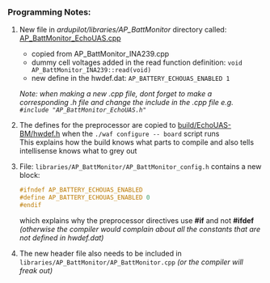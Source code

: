 ### Programming Notes: ###  

1. New file in *ardupilot/libraries/AP_BattMonitor* directory called: [AP_BattMonitor_EchoUAS.cpp](../../../../libraries/AP_BattMonitor/AP_BattMonitor_EchoUAS.cpp)  
    - copied from AP_BattMonitor_INA239.cpp
    - dummy cell voltages added in the read function definition: ```void AP_BattMonitor_INA239::read(void)```  
    - new define in the hwdef.dat: ```AP_BATTERY_ECHOUAS_ENABLED 1```


    *Note: when making a new .cpp file, dont forget to make a corresponding .h file and change the include in the .cpp file e.g. ```#include "AP_BattMonitor_EchoUAS.h"```*

1. The defines for the preprocessor are copied to [build/EchoUAS-BM/hwdef.h](build/EchoUAS-BM/hwdef.h) when the ```./waf configure -- board``` script runs  
This explains how the build knows what parts to compile and also tells intellisense knows what to grey out

1. File: ```libraries/AP_BattMonitor/AP_BattMonitor_config.h``` contains a new block:
    ```C++
    #ifndef AP_BATTERY_ECHOUAS_ENABLED
    #define AP_BATTERY_ECHOUAS_ENABLED 0
    #endif
    ```
    which explains why the preprocessor directives use **#if** and not **#ifdef**  
    *(otherwise the compiler would complain about all the constants that are not defined in hwdef.dat)*

1. The new header file also needs to be included in ```libraries/AP_BattMonitor/AP_BattMonitor.cpp``` *(or the compiler will freak out)*